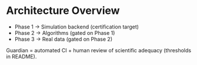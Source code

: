 # Architecture Overview

- Phase 1 → Simulation backend (certification target)
- Phase 2 → Algorithms (gated on Phase 1)
- Phase 3 → Real data (gated on Phase 2)

Guardian = automated CI + human review of scientific adequacy (thresholds in README).
